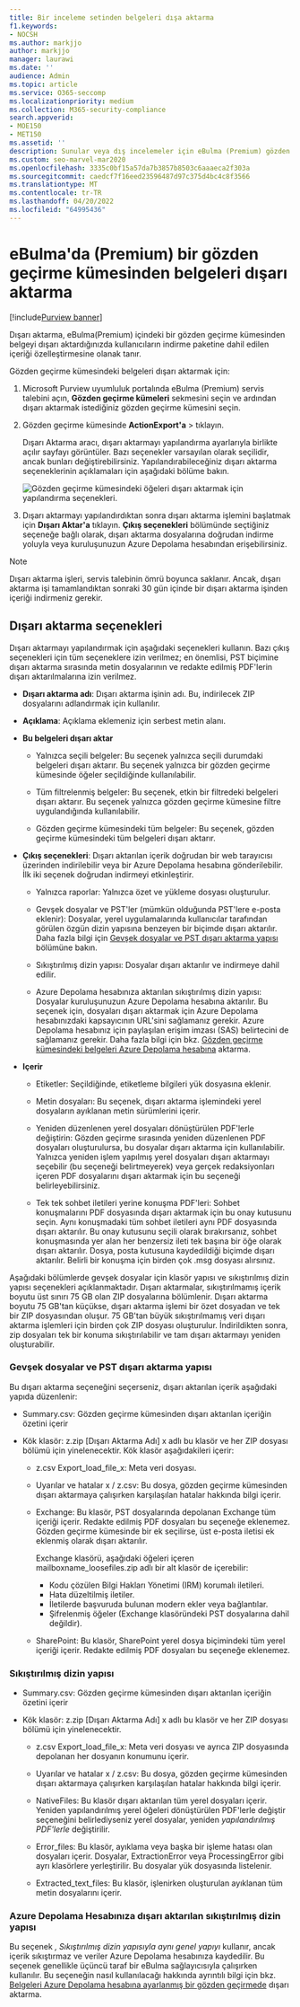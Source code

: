 ```yaml
---
title: Bir inceleme setinden belgeleri dışa aktarma
f1.keywords:
- NOCSH
ms.author: markjjo
author: markjjo
manager: laurawi
ms.date: ''
audience: Admin
ms.topic: article
ms.service: O365-seccomp
ms.localizationpriority: medium
ms.collection: M365-security-compliance
search.appverid:
- MOE150
- MET150
ms.assetid: ''
description: Sunular veya dış incelemeler için eBulma (Premium) gözden geçirme kümesinden içerik seçmeyi ve dışarı aktarmayı öğrenin.
ms.custom: seo-marvel-mar2020
ms.openlocfilehash: 3335c0bf15a57da7b3857b8503c6aaaeca2f303a
ms.sourcegitcommit: caedcf7f16eed23596487d97c375d4bc4c8f3566
ms.translationtype: MT
ms.contentlocale: tr-TR
ms.lasthandoff: 04/20/2022
ms.locfileid: "64995436"
---
```

# <a name="export-documents-from-a-review-set-in-ediscovery-premium"></a>eBulma'da (Premium) bir gözden geçirme kümesinden belgeleri dışarı aktarma

[!include[Purview banner](../includes/purview-rebrand-banner.md)]

Dışarı aktarma, eBulma(Premium) içindeki bir gözden geçirme kümesinden belgeyi dışarı aktardığınızda kullanıcıların indirme paketine dahil edilen içeriği özelleştirmesine olanak tanır.

Gözden geçirme kümesindeki belgeleri dışarı aktarmak için:

1. Microsoft Purview uyumluluk portalında eBulma (Premium) servis talebini açın, **Gözden geçirme kümeleri** sekmesini seçin ve ardından dışarı aktarmak istediğiniz gözden geçirme kümesini seçin.

2. Gözden geçirme kümesinde **ActionExport'a** >  tıklayın.

   Dışarı Aktarma aracı, dışarı aktarmayı yapılandırma ayarlarıyla birlikte açılır sayfayı görüntüler. Bazı seçenekler varsayılan olarak seçilidir, ancak bunları değiştirebilirsiniz. Yapılandırabileceğiniz dışarı aktarma seçeneklerinin açıklamaları için aşağıdaki bölüme bakın.

   ![Gözden geçirme kümesindeki öğeleri dışarı aktarmak için yapılandırma seçenekleri.](../media/bcfc72c7-4a01-4697-9e16-2965b7f04fdb.png)

3. Dışarı aktarmayı yapılandırdıktan sonra dışarı aktarma işlemini başlatmak için **Dışarı Aktar'a** tıklayın. **Çıkış seçenekleri** bölümünde seçtiğiniz seçeneğe bağlı olarak, dışarı aktarma dosyalarına doğrudan indirme yoluyla veya kuruluşunuzun Azure Depolama hesabından erişebilirsiniz.

> [!NOTE]
> Dışarı aktarma işleri, servis talebinin ömrü boyunca saklanır. Ancak, dışarı aktarma işi tamamlandıktan sonraki 30 gün içinde bir dışarı aktarma işinden içeriği indirmeniz gerekir.

## <a name="export-options"></a>Dışarı aktarma seçenekleri

Dışarı aktarmayı yapılandırmak için aşağıdaki seçenekleri kullanın. Bazı çıkış seçenekleri için tüm seçeneklere izin verilmez; en önemlisi, PST biçimine dışarı aktarma sırasında metin dosyalarının ve redakte edilmiş PDF'lerin dışarı aktarılmalarına izin verilmez.

- **Dışarı aktarma adı**: Dışarı aktarma işinin adı. Bu, indirilecek ZIP dosyalarını adlandırmak için kullanılır.

- **Açıklama**: Açıklama eklemeniz için serbest metin alanı.

- **Bu belgeleri dışarı aktar**

  - Yalnızca seçili belgeler: Bu seçenek yalnızca seçili durumdaki belgeleri dışarı aktarır. Bu seçenek yalnızca bir gözden geçirme kümesinde öğeler seçildiğinde kullanılabilir.
  
  - Tüm filtrelenmiş belgeler: Bu seçenek, etkin bir filtredeki belgeleri dışarı aktarır. Bu seçenek yalnızca gözden geçirme kümesine filtre uygulandığında kullanılabilir.
  
  - Gözden geçirme kümesindeki tüm belgeler: Bu seçenek, gözden geçirme kümesindeki tüm belgeleri dışarı aktarır.

- **Çıkış seçenekleri**: Dışarı aktarılan içerik doğrudan bir web tarayıcısı üzerinden indirilebilir veya bir Azure Depolama hesabına gönderilebilir. İlk iki seçenek doğrudan indirmeyi etkinleştirir.
  
  - Yalnızca raporlar: Yalnızca özet ve yükleme dosyası oluşturulur.
  
  - Gevşek dosyalar ve PST'ler (mümkün olduğunda PST'lere e-posta eklenir): Dosyalar, yerel uygulamalarında kullanıcılar tarafından görülen özgün dizin yapısına benzeyen bir biçimde dışarı aktarılır.  Daha fazla bilgi için [Gevşek dosyalar ve PST dışarı aktarma yapısı](#loose-files-and-pst-export-structure) bölümüne bakın.
  
  - Sıkıştırılmış dizin yapısı: Dosyalar dışarı aktarılır ve indirmeye dahil edilir.
  
  - Azure Depolama hesabınıza aktarılan sıkıştırılmış dizin yapısı: Dosyalar kuruluşunuzun Azure Depolama hesabına aktarılır. Bu seçenek için, dosyaları dışarı aktarmak için Azure Depolama hesabınızdaki kapsayıcının URL'sini sağlamanız gerekir. Azure Depolama hesabınız için paylaşılan erişim imzası (SAS) belirtecini de sağlamanız gerekir. Daha fazla bilgi için bkz. [Gözden geçirme kümesindeki belgeleri Azure Depolama hesabına](download-export-jobs.md) aktarma.

- **Içerir**
  
  - Etiketler: Seçildiğinde, etiketleme bilgileri yük dosyasına eklenir.
  
  - Metin dosyaları: Bu seçenek, dışarı aktarma işlemindeki yerel dosyaların ayıklanan metin sürümlerini içerir.
  
  - Yeniden düzenlenen yerel dosyaları dönüştürülen PDF'lerle değiştirin: Gözden geçirme sırasında yeniden düzenlenen PDF dosyaları oluşturulursa, bu dosyalar dışarı aktarma için kullanılabilir. Yalnızca yeniden işlem yapılmış yerel dosyaları dışarı aktarmayı seçebilir (bu seçeneği belirtmeyerek) veya gerçek redaksiyonları içeren PDF dosyalarını dışarı aktarmak için bu seçeneği belirleyebilirsiniz.

  - Tek tek sohbet iletileri yerine konuşma PDF'leri: Sohbet konuşmalarını PDF dosyasında dışarı aktarmak için bu onay kutusunu seçin. Aynı konuşmadaki tüm sohbet iletileri aynı PDF dosyasında dışarı aktarılır. Bu onay kutusunu seçili olarak bırakırsanız, sohbet konuşmasında yer alan her benzersiz ileti tek başına bir öğe olarak dışarı aktarılır. Dosya, posta kutusuna kaydedildiği biçimde dışarı aktarılır. Belirli bir konuşma için birden çok .msg dosyası alırsınız.

Aşağıdaki bölümlerde gevşek dosyalar için klasör yapısı ve sıkıştırılmış dizin yapısı seçenekleri açıklanmaktadır. Dışarı aktarmalar, sıkıştırılmamış içerik boyutu üst sınırı 75 GB olan ZIP dosyalarına bölümlenir. Dışarı aktarma boyutu 75 GB'tan küçükse, dışarı aktarma işlemi bir özet dosyadan ve tek bir ZIP dosyasından oluşur. 75 GB'tan büyük sıkıştırılmamış veri dışarı aktarma işlemleri için birden çok ZIP dosyası oluşturulur. İndirildikten sonra, zip dosyaları tek bir konuma sıkıştırılabilir ve tam dışarı aktarmayı yeniden oluşturabilir.

### <a name="loose-files-and-pst-export-structure"></a>Gevşek dosyalar ve PST dışarı aktarma yapısı

Bu dışarı aktarma seçeneğini seçerseniz, dışarı aktarılan içerik aşağıdaki yapıda düzenlenir:

- Summary.csv: Gözden geçirme kümesinden dışarı aktarılan içeriğin özetini içerir

- Kök klasör: z.zip [Dışarı Aktarma Adı] x adlı bu klasör ve her ZIP dosyası bölümü için yinelenecektir. Kök klasör aşağıdakileri içerir:
  
  - z.csv Export_load_file_x: Meta veri dosyası.
  
  - Uyarılar ve hatalar x / z.csv: Bu dosya, gözden geçirme kümesinden dışarı aktarmaya çalışırken karşılaşılan hatalar hakkında bilgi içerir.
  
  - Exchange: Bu klasör, PST dosyalarında depolanan Exchange tüm içeriği içerir. Redakte edilmiş PDF dosyaları bu seçeneğe eklenemez. Gözden geçirme kümesinde bir ek seçilirse, üst e-posta iletisi ek eklenmiş olarak dışarı aktarılır.
  
    Exchange klasörü, aşağıdaki öğeleri içeren mailboxname_loosefiles.zip adlı bir alt klasör de içerebilir:

    - Kodu çözülen Bilgi Hakları Yönetimi (IRM) korumalı iletileri.
    - Hata düzeltilmiş iletiler.
    - İletilerde başvuruda bulunan modern ekler veya bağlantılar.
    - Şifrelenmiş öğeler (Exchange klasöründeki PST dosyalarına dahil değildir).
  
  - SharePoint: Bu klasör, SharePoint yerel dosya biçimindeki tüm yerel içeriği içerir. Redakte edilmiş PDF dosyaları bu seçeneğe eklenemez.

### <a name="condensed-directory-structure"></a>Sıkıştırılmış dizin yapısı

- Summary.csv: Gözden geçirme kümesinden dışarı aktarılan içeriğin özetini içerir

- Kök klasör: z.zip [Dışarı Aktarma Adı] x adlı bu klasör ve her ZIP dosyası bölümü için yinelenecektir.
  
  - z.csv Export_load_file_x: Meta veri dosyası ve ayrıca ZIP dosyasında depolanan her dosyanın konumunu içerir.
  
  - Uyarılar ve hatalar x / z.csv: Bu dosya, gözden geçirme kümesinden dışarı aktarmaya çalışırken karşılaşılan hatalar hakkında bilgi içerir.

  - NativeFiles: Bu klasör dışarı aktarılan tüm yerel dosyaları içerir. Yeniden yapılandırılmış yerel öğeleri dönüştürülen PDF'lerle değiştir seçeneğini belirlediyseniz yerel dosyalar, yeniden *yapılandırılmış PDF'lerle* değiştirilir.
  
  - Error_files: Bu klasör, ayıklama veya başka bir işleme hatası olan dosyaları içerir. Dosyalar, ExtractionError veya ProcessingError gibi ayrı klasörlere yerleştirilir. Bu dosyalar yük dosyasında listelenir.

  - Extracted_text_files: Bu klasör, işlenirken oluşturulan ayıklanan tüm metin dosyalarını içerir.

### <a name="condensed-directory-structure-exported-to-your-azure-storage-account"></a>Azure Depolama Hesabınıza dışarı aktarılan sıkıştırılmış dizin yapısı

Bu seçenek *, Sıkıştırılmış dizin yapısıyla aynı genel yapıyı* kullanır, ancak içerik sıkıştırmaz ve veriler Azure Depolama hesabınıza kaydedilir. Bu seçenek genellikle üçüncü taraf bir eBulma sağlayıcısıyla çalışırken kullanılır. Bu seçeneğin nasıl kullanılacağı hakkında ayrıntılı bilgi için bkz. [Belgeleri Azure Depolama hesabına ayarlanmış bir gözden geçirmede](download-export-jobs.md) dışarı aktarma.
